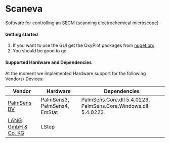 # Scaneva
Software for controlling an SECM (scanning electrochemical microscope)

#### Getting started

1. If you want to use the GUI get the OxyPlot packages from [nuget.org](https://www.nuget.org/packages?q=oxyplot)
2. You should be good to go

#### Supported Hardware and Dependencies

At the moment we implemented Hardware support for the following Vendors/ Devices:

Vendor | Hardware | Dependencies
--------|---------|-------------
[PalmSens BV](https://www.palmsens.com) | PalmSens3, PalmSens4, EmStat | PalmSens.Core.dll 5.4.0223, PalmSens.Core.Windows.dll 5.4.0223
[LANG GmbH & Co. KG](http://www.lang.de) | LStep |
